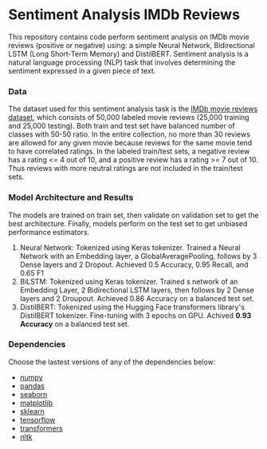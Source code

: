 # Sentiment Analysis IMDb Reviews 

This repository contains code perform sentiment analysis on IMDb movie reviews (positive or negative) using: a simple Neural Network,  Bidirectional LSTM (Long Short-Term Memory) and DistilBERT. Sentiment analysis is a natural language processing (NLP) task that involves determining the sentiment expressed in a given piece of text.

### Data 
The dataset used for this sentiment analysis task is the [IMDb movie reviews dataset](https://www.kaggle.com/datasets/pawankumargunjan/imdb-review), which consists of 50,000 labeled movie reviews (25,000 training and 25,000 testing). Both train and test set have balanced number of classes with 50-50 ratio. In the entire collection, no more than 30 reviews are allowed for any given movie because reviews for the same movie tend to have correlated ratings.  In the labeled train/test sets, a negative review has a rating <= 4 out of 10, and a positive review has a rating >= 7 out of 10. Thus reviews with more neutral ratings are not included in the train/test sets.

### Model Architecture and Results

The models are trained on train set, then validate on validation set to get the best architecture. Finally, models perform on the test set to get unbiased performance estimators.

1. Neural Network: Tokenized using Keras tokenizer. Trained a Neural Network with an Embedding layer, a GlobalAveragePooling, follows by 3 Dense layers and 2 Dropout. Achieved 0.5 Accuracy, 0.95 Recall, and 0.65 F1
2. BiLSTM: Tokenized using Keras tokenizer. Trained s network of an Embedding Layer, 2 Bidirectional LSTM layers, then follows by 2 Dense layers and 2 Droupout. Achieved 0.86 Accuracy on a balanced test set.
3. DistilBERT: Tokenized using the Hugging Face transformers library's DistilBERT tokenizer. Fine-tuning with 3 epochs on GPU. Achived **0.93 Accuracy** on a balanced test set.

### Dependencies
Choose the lastest versions of any of the dependencies below: 
- [numpy](https://numpy.org/)
- [pandas](https://pandas.pydata.org/)
- [seaborn](https://seaborn.pydata.org/)
- [matplotlib](https://matplotlib.org/)
- [sklearn](https://scikit-learn.org/stable/)
- [tensorflow](https://www.tensorflow.org/)
- [transformers](https://huggingface.co/docs/transformers/en/index)
- [nltk](https://www.nltk.org/)
